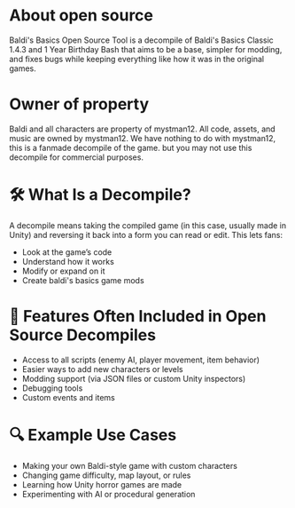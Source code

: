 # About open source
Baldi's Basics Open Source Tool is a decompile of Baldi's Basics Classic 1.4.3 and 1 Year Birthday Bash that aims to be a base, simpler for modding, and fixes bugs while keeping everything like how it was in the original games.
# Owner of property
Baldi and all characters are property of mystman12. All code, assets, and music are owned by mystman12. We have nothing to do with mystman12, this is a fanmade decompile of the game. but you may not use this decompile for commercial purposes.
# 🛠️ What Is a Decompile?
A decompile means taking the compiled game (in this case, usually made in Unity) and reversing it back into a form you can read or edit. This lets fans:
* Look at the game’s code
* Understand how it works
* Modify or expand on it
* Create baldi's basics game mods
# 🧪 Features Often Included in Open Source Decompiles
* Access to all scripts (enemy AI, player movement, item behavior)
* Easier ways to add new characters or levels
* Modding support (via JSON files or custom Unity inspectors)
* Debugging tools
* Custom events and items
# 🔍 Example Use Cases
* Making your own Baldi-style game with custom characters
* Changing game difficulty, map layout, or rules
* Learning how Unity horror games are made
* Experimenting with AI or procedural generation
